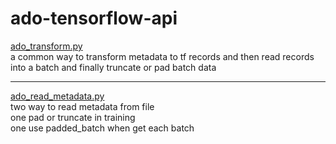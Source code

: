 ado-tensorflow-api
====
[ado_transform.py](https://github.com/adowu/ado-tensorflow-api/blob/master/ado_transform.py)<br>
a common way to transform metadata to tf records and then read records into a batch and finally truncate or pad batch data<br>

-----------------

[ado_read_metadata.py](https://github.com/adowu/ado-tensorflow-api/blob/master/ado_read_metadata.py)<br>
two way to read metadata from file<br>
one pad or truncate in training<br>
one use padded_batch when get each batch<br> 


